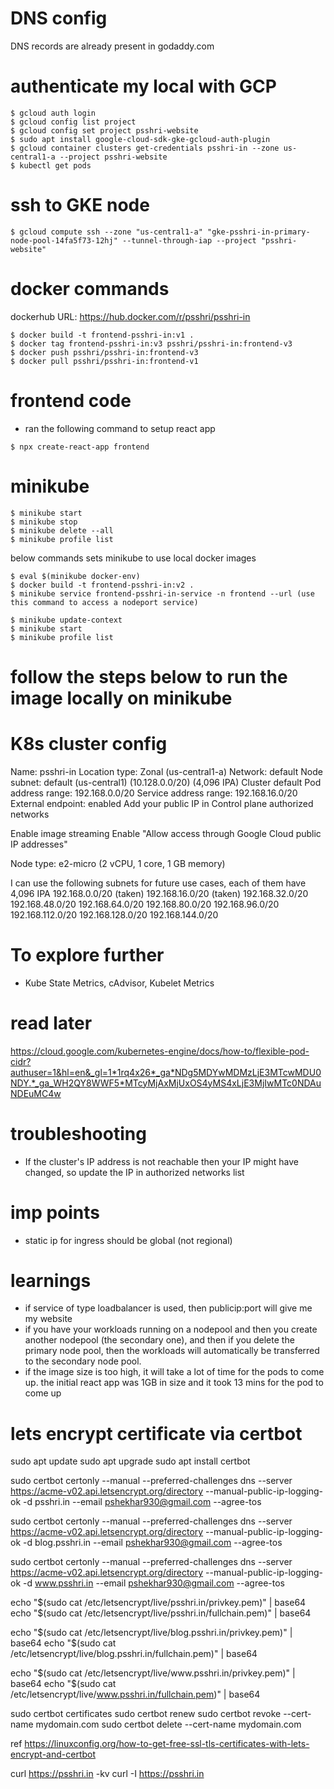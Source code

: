 # DNS config
DNS records are already present in godaddy.com


# authenticate my local with GCP
```
$ gcloud auth login
$ gcloud config list project
$ gcloud config set project psshri-website
$ sudo apt install google-cloud-sdk-gke-gcloud-auth-plugin
$ gcloud container clusters get-credentials psshri-in --zone us-central1-a --project psshri-website
$ kubectl get pods
```

# ssh to GKE node
```
$ gcloud compute ssh --zone "us-central1-a" "gke-psshri-in-primary-node-pool-14fa5f73-12hj" --tunnel-through-iap --project "psshri-website"
```

# docker commands
dockerhub URL: https://hub.docker.com/r/psshri/psshri-in
```
$ docker build -t frontend-psshri-in:v1 .
$ docker tag frontend-psshri-in:v3 psshri/psshri-in:frontend-v3
$ docker push psshri/psshri-in:frontend-v3
$ docker pull psshri/psshri-in:frontend-v1
```

# frontend code
- ran the following command to setup react app
```
$ npx create-react-app frontend
```

# minikube

```
$ minikube start
$ minikube stop
$ minikube delete --all
$ minikube profile list
```

below commands sets minikube to use local docker images
```
$ eval $(minikube docker-env)
$ docker build -t frontend-psshri-in:v2 .
$ minikube service frontend-psshri-in-service -n frontend --url (use this command to access a nodeport service)
```

```
$ minikube update-context
$ minikube start
$ minikube profile list
```

# follow the steps below to run the image locally on minikube

# K8s cluster config
Name: psshri-in
Location type: Zonal (us-central1-a)
Network: default
Node subnet: default (us-central1) (10.128.0.0/20) (4,096 IPA)
Cluster default Pod address range: 192.168.0.0/20 
Service address range: 192.168.16.0/20
External endpoint: enabled
Add your public IP in Control plane authorized networks

Enable image streaming
Enable "Allow access through Google Cloud public IP addresses"

Node type: e2-micro (2 vCPU, 1 core, 1 GB memory)

I can use the following subnets for future use cases, each of them have 4,096 IPA
192.168.0.0/20 (taken)
192.168.16.0/20 (taken)
192.168.32.0/20
192.168.48.0/20
192.168.64.0/20
192.168.80.0/20
192.168.96.0/20
192.168.112.0/20
192.168.128.0/20
192.168.144.0/20


# To explore further
- Kube State Metrics, cAdvisor, Kubelet Metrics



# read later

https://cloud.google.com/kubernetes-engine/docs/how-to/flexible-pod-cidr?authuser=1&hl=en&_gl=1*1rq4x26*_ga*NDg5MDYwMDMzLjE3MTcwMDU0NDY.*_ga_WH2QY8WWF5*MTcyMjAxMjUxOS4yMS4xLjE3MjIwMTc0NDAuNDEuMC4w


# troubleshooting
- If the cluster's IP address is not reachable then your IP might have changed, so update the IP in authorized networks list

# imp points
- static ip for ingress should be global (not regional)

# learnings
- if service of type loadbalancer is used, then publicip:port will give me my website
- if you have your workloads running on a nodepool and then you create another nodepool (the secondary one), and then if you delete the primary node pool, then the workloads will automatically be transferred to the secondary node pool.
- if the image size is too high, it will take a lot of time for the pods to come up. the initial react app was 1GB in size and it took 13 mins for the pod to come up

# lets encrypt certificate via certbot

sudo apt update
sudo apt upgrade
sudo apt install certbot

sudo certbot certonly --manual --preferred-challenges dns --server https://acme-v02.api.letsencrypt.org/directory --manual-public-ip-logging-ok -d psshri.in --email pshekhar930@gmail.com --agree-tos

sudo certbot certonly --manual --preferred-challenges dns --server https://acme-v02.api.letsencrypt.org/directory --manual-public-ip-logging-ok -d blog.psshri.in --email pshekhar930@gmail.com --agree-tos

sudo certbot certonly --manual --preferred-challenges dns --server https://acme-v02.api.letsencrypt.org/directory --manual-public-ip-logging-ok -d www.psshri.in --email pshekhar930@gmail.com --agree-tos

echo "$(sudo cat /etc/letsencrypt/live/psshri.in/privkey.pem)" | base64
echo "$(sudo cat /etc/letsencrypt/live/psshri.in/fullchain.pem)" | base64

echo "$(sudo cat /etc/letsencrypt/live/blog.psshri.in/privkey.pem)" | base64
echo "$(sudo cat /etc/letsencrypt/live/blog.psshri.in/fullchain.pem)" | base64

echo "$(sudo cat /etc/letsencrypt/live/www.psshri.in/privkey.pem)" | base64
echo "$(sudo cat /etc/letsencrypt/live/www.psshri.in/fullchain.pem)" | base64

sudo certbot certificates
sudo certbot renew
sudo certbot revoke --cert-name mydomain.com
sudo certbot delete --cert-name mydomain.com

ref
https://linuxconfig.org/how-to-get-free-ssl-tls-certificates-with-lets-encrypt-and-certbot

curl https://psshri.in -kv
curl -I https://psshri.in 